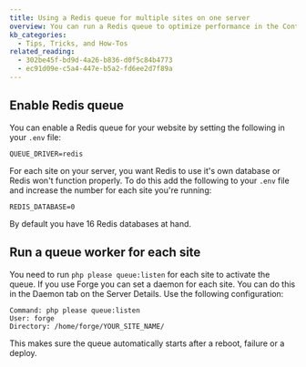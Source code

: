 ```yaml
---
title: Using a Redis queue for multiple sites on one server
overview: You can run a Redis queue to optimize performance in the Control Panel when using Spock. With a Redis Queue you can also push other tasks, like generating assets, into the background. You might run into trouble when you run multiple Statamic sites with a Redis queue on one server.
kb_categories:
  - Tips, Tricks, and How-Tos
related_reading:
  - 302be45f-bd9d-4a26-b836-d0f5c84b4773
  - ec91d09e-c5a4-447e-b5a2-fd6ee2d7f89a
---
```

## Enable Redis queue
You can enable a Redis queue for your website by setting the following in your `.env` file:

```.language-env
QUEUE_DRIVER=redis
```

For each site on your server, you want Redis to use it's own database or Redis won't function properly. To do this add the following to your `.env` file and increase the number for each site you're running:

```.language-env
REDIS_DATABASE=0
```

By default you have 16 Redis databases at hand.

## Run a queue worker for each site

You need to run `php please queue:listen` for each site to activate the queue. If you use Forge you can set a daemon for each site. You can do this in the Daemon tab on the Server Details. Use the following configuration:

```
Command: php please queue:listen
User: forge
Directory: /home/forge/YOUR_SITE_NAME/
```

This makes sure the queue automatically starts after a reboot, failure or a deploy. 
